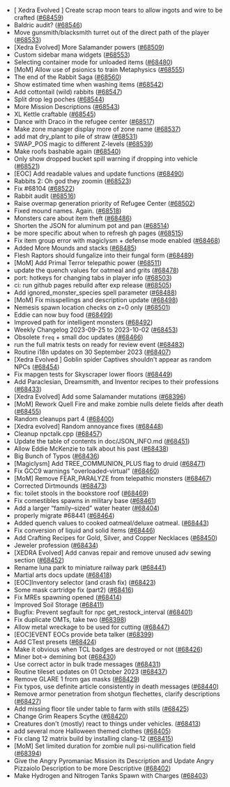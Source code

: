 * [ Xedra Evolved ] Create scrap moon tears to allow ingots and wire to be crafted ([#68459](https://github.com/CleverRaven/Cataclysm-DDA/pull/68459))
* Baldric audit? ([#68546](https://github.com/CleverRaven/Cataclysm-DDA/pull/68546))
* Move gunsmith/blacksmith turret out of the direct path of the player ([#68533](https://github.com/CleverRaven/Cataclysm-DDA/pull/68533))
* [Xedra Evolved] More Salamander powers ([#68509](https://github.com/CleverRaven/Cataclysm-DDA/pull/68509))
* Custom sidebar mana widgets ([#68553](https://github.com/CleverRaven/Cataclysm-DDA/pull/68553))
* Selecting container mode for unloaded items ([#68480](https://github.com/CleverRaven/Cataclysm-DDA/pull/68480))
* [MoM] Allow use of psionics to train Metaphysics ([#68555](https://github.com/CleverRaven/Cataclysm-DDA/pull/68555))
* The end of the Rabbit Saga ([#68560](https://github.com/CleverRaven/Cataclysm-DDA/pull/68560))
* Show estimated time when washing items ([#68542](https://github.com/CleverRaven/Cataclysm-DDA/pull/68542))
* Add cottontail (wild) rabbits ([#68547](https://github.com/CleverRaven/Cataclysm-DDA/pull/68547))
* Split drop leg poches ([#68544](https://github.com/CleverRaven/Cataclysm-DDA/pull/68544))
* More Mission Descriptions ([#68543](https://github.com/CleverRaven/Cataclysm-DDA/pull/68543))
* XL Kettle craftable ([#68545](https://github.com/CleverRaven/Cataclysm-DDA/pull/68545))
* Dance with Draco in the refugee center ([#68517](https://github.com/CleverRaven/Cataclysm-DDA/pull/68517))
* Make zone manager display more of zone name ([#68537](https://github.com/CleverRaven/Cataclysm-DDA/pull/68537))
* add mat dry_plant to pile of straw ([#68531](https://github.com/CleverRaven/Cataclysm-DDA/pull/68531))
* SWAP_POS magic to different Z-levels ([#68539](https://github.com/CleverRaven/Cataclysm-DDA/pull/68539))
* Make roofs bashable again ([#68540](https://github.com/CleverRaven/Cataclysm-DDA/pull/68540))
* Only show dropped bucket spill warning if dropping into vehicle ([#68521](https://github.com/CleverRaven/Cataclysm-DDA/pull/68521))
* [EOC] Add readable values and update functions ([#68490](https://github.com/CleverRaven/Cataclysm-DDA/pull/68490))
* Rabbits 2: Oh god they zoomin ([#68523](https://github.com/CleverRaven/Cataclysm-DDA/pull/68523))
* Fix #68104 ([#68522](https://github.com/CleverRaven/Cataclysm-DDA/pull/68522))
* Rabbit audit ([#68516](https://github.com/CleverRaven/Cataclysm-DDA/pull/68516))
* Raise overmap generation priority of Refugee Center ([#68502](https://github.com/CleverRaven/Cataclysm-DDA/pull/68502))
* Fixed mound names. Again. ([#68518](https://github.com/CleverRaven/Cataclysm-DDA/pull/68518))
* Monsters care about item theft ([#68486](https://github.com/CleverRaven/Cataclysm-DDA/pull/68486))
* Shorten the JSON for aluminum pot and pan ([#68514](https://github.com/CleverRaven/Cataclysm-DDA/pull/68514))
* be more specific about when to refresh gh pages ([#68515](https://github.com/CleverRaven/Cataclysm-DDA/pull/68515))
* Fix item group error with magiclysm + defense mode enabled ([#68468](https://github.com/CleverRaven/Cataclysm-DDA/pull/68468))
* Added More Mounds and stacks ([#68485](https://github.com/CleverRaven/Cataclysm-DDA/pull/68485))
* Flesh Raptors should fungalize into their fungal form ([#68489](https://github.com/CleverRaven/Cataclysm-DDA/pull/68489))
* [MoM] Add Primal Terror telepathic power ([#68511](https://github.com/CleverRaven/Cataclysm-DDA/pull/68511))
* update the quench values for oatmeal and grits ([#68478](https://github.com/CleverRaven/Cataclysm-DDA/pull/68478))
* port: hotkeys for changing tabs in player info ([#68503](https://github.com/CleverRaven/Cataclysm-DDA/pull/68503))
* ci: run github pages rebuild after exp release ([#68505](https://github.com/CleverRaven/Cataclysm-DDA/pull/68505))
* Add ignored_monster_species spell parameter ([#68488](https://github.com/CleverRaven/Cataclysm-DDA/pull/68488))
* [MoM] Fix misspellings and description update ([#68498](https://github.com/CleverRaven/Cataclysm-DDA/pull/68498))
* Nemesis spawn location checks on z=0 only ([#68501](https://github.com/CleverRaven/Cataclysm-DDA/pull/68501))
* Eddie can now buy food ([#68499](https://github.com/CleverRaven/Cataclysm-DDA/pull/68499))
* Improved path for intelligent monsters ([#68492](https://github.com/CleverRaven/Cataclysm-DDA/pull/68492))
* Weekly Changelog 2023-09-25 to 2023-10-02 ([#68453](https://github.com/CleverRaven/Cataclysm-DDA/pull/68453))
* Obsolete `freq` + small doc updates ([#68466](https://github.com/CleverRaven/Cataclysm-DDA/pull/68466))
* run the full matrix tests on ready for review event ([#68483](https://github.com/CleverRaven/Cataclysm-DDA/pull/68483))
* Routine i18n updates on 30 September 2023 ([#68407](https://github.com/CleverRaven/Cataclysm-DDA/pull/68407))
* [Xedra Evolved ] Goblin spider Captives shouldn't appear as random NPCs ([#68454](https://github.com/CleverRaven/Cataclysm-DDA/pull/68454))
* Fix mapgen tests for Skyscraper lower floors ([#68449](https://github.com/CleverRaven/Cataclysm-DDA/pull/68449))
* Add Paraclesian, Dreamsmith, and Inventor recipes to their professions ([#68433](https://github.com/CleverRaven/Cataclysm-DDA/pull/68433))
* [Xedra Evolved] Add some Salamander mutations ([#68396](https://github.com/CleverRaven/Cataclysm-DDA/pull/68396))
* [MoM] Rework Quell Fire and make zombie nulls delete fields after death ([#68455](https://github.com/CleverRaven/Cataclysm-DDA/pull/68455))
* Random cleanups part 4 ([#68400](https://github.com/CleverRaven/Cataclysm-DDA/pull/68400))
* [Xedra evolved] Random annoyance fixes ([#68448](https://github.com/CleverRaven/Cataclysm-DDA/pull/68448))
* Cleanup npctalk.cpp ([#68457](https://github.com/CleverRaven/Cataclysm-DDA/pull/68457))
* Update the table of contents in doc/JSON_INFO.md ([#68451](https://github.com/CleverRaven/Cataclysm-DDA/pull/68451))
* Allow Eddie McKenzie to talk about his past  ([#68438](https://github.com/CleverRaven/Cataclysm-DDA/pull/68438))
* Big Bunch of Typos ([#68436](https://github.com/CleverRaven/Cataclysm-DDA/pull/68436))
* [Magiclysm] Add TREE_COMMUNION_PLUS flag to druid ([#68471](https://github.com/CleverRaven/Cataclysm-DDA/pull/68471))
* Fix GCC9 warnings "overloaded-virtual" ([#68460](https://github.com/CleverRaven/Cataclysm-DDA/pull/68460))
* [MoM] Remove FEAR_PARALYZE from telepathic monsters ([#68467](https://github.com/CleverRaven/Cataclysm-DDA/pull/68467))
* Corrected Dirtmounds ([#68473](https://github.com/CleverRaven/Cataclysm-DDA/pull/68473))
* fix: toilet stools in the bookstore roof ([#68469](https://github.com/CleverRaven/Cataclysm-DDA/pull/68469))
* Fix comestibles spawns in military base ([#68461](https://github.com/CleverRaven/Cataclysm-DDA/pull/68461))
* Add a larger “family–sized” water heater ([#68404](https://github.com/CleverRaven/Cataclysm-DDA/pull/68404))
* properly migrate #68441 ([#68464](https://github.com/CleverRaven/Cataclysm-DDA/pull/68464))
* Added quench values to cooked oatmeal/deluxe oatmeal. ([#68443](https://github.com/CleverRaven/Cataclysm-DDA/pull/68443))
* Fix conversion of liquid and solid items ([#68446](https://github.com/CleverRaven/Cataclysm-DDA/pull/68446))
* Add Crafting Recipes for Gold, Silver, and Copper Necklaces ([#68450](https://github.com/CleverRaven/Cataclysm-DDA/pull/68450))
* Jeweler profession ([#68434](https://github.com/CleverRaven/Cataclysm-DDA/pull/68434))
* [XEDRA Evolved] Add canvas repair and remove unused adv sewing section ([#68452](https://github.com/CleverRaven/Cataclysm-DDA/pull/68452))
* Rename luna park to miniature railway park ([#68441](https://github.com/CleverRaven/Cataclysm-DDA/pull/68441))
* Martial arts docs update ([#68418](https://github.com/CleverRaven/Cataclysm-DDA/pull/68418))
* [EOC]Inventory selector (and crash fix) ([#68423](https://github.com/CleverRaven/Cataclysm-DDA/pull/68423))
* Some mask cartridge fix (part2) ([#68416](https://github.com/CleverRaven/Cataclysm-DDA/pull/68416))
* Fix MREs spawning opened ([#68414](https://github.com/CleverRaven/Cataclysm-DDA/pull/68414))
* Improved Soil Storage ([#68411](https://github.com/CleverRaven/Cataclysm-DDA/pull/68411))
* Bugfix: Prevent segfault for npc get_restock_interval ([#68401](https://github.com/CleverRaven/Cataclysm-DDA/pull/68401))
* Fix duplicate OMTs, take two ([#68398](https://github.com/CleverRaven/Cataclysm-DDA/pull/68398))
* Allow metal wreckage to be used for cutting ([#68447](https://github.com/CleverRaven/Cataclysm-DDA/pull/68447))
* [EOC]EVENT EOCs provide beta talker ([#68399](https://github.com/CleverRaven/Cataclysm-DDA/pull/68399))
* Add CTest presets ([#68424](https://github.com/CleverRaven/Cataclysm-DDA/pull/68424))
* Make it obvious when TCL badges are destroyed or not ([#68426](https://github.com/CleverRaven/Cataclysm-DDA/pull/68426))
* Miner bot-> demining bot ([#68430](https://github.com/CleverRaven/Cataclysm-DDA/pull/68430))
* Use correct actor in bulk trade messages ([#68431](https://github.com/CleverRaven/Cataclysm-DDA/pull/68431))
* Routine tileset updates on 01 October 2023 ([#68437](https://github.com/CleverRaven/Cataclysm-DDA/pull/68437))
* Remove GLARE 1 from gas masks ([#68429](https://github.com/CleverRaven/Cataclysm-DDA/pull/68429))
* Fix typos, use definite article consistently in death messages ([#68440](https://github.com/CleverRaven/Cataclysm-DDA/pull/68440))
* Remove armor penetration from shotgun flechettes, clarify descriptions ([#68427](https://github.com/CleverRaven/Cataclysm-DDA/pull/68427))
* Add missing floor tile under table to farm with stills ([#68425](https://github.com/CleverRaven/Cataclysm-DDA/pull/68425))
* Change Grim Reapers Scythe ([#68420](https://github.com/CleverRaven/Cataclysm-DDA/pull/68420))
* Creatures don't (mostly) react to things under vehicles. ([#68413](https://github.com/CleverRaven/Cataclysm-DDA/pull/68413))
* add several more Halloween themed clothes ([#68405](https://github.com/CleverRaven/Cataclysm-DDA/pull/68405))
* Fix clang 12 matrix build by installing clang-12 ([#68415](https://github.com/CleverRaven/Cataclysm-DDA/pull/68415))
* [MoM] Set limited duration for zombie null psi-nullification field ([#68394](https://github.com/CleverRaven/Cataclysm-DDA/pull/68394))
* Give the Angry Pyromaniac Mission its Description and Update Angry Pizzaiolo Description to be more Descriptive ([#68402](https://github.com/CleverRaven/Cataclysm-DDA/pull/68402))
* Make Hydrogen and Nitrogen Tanks Spawn with Charges ([#68403](https://github.com/CleverRaven/Cataclysm-DDA/pull/68403))

